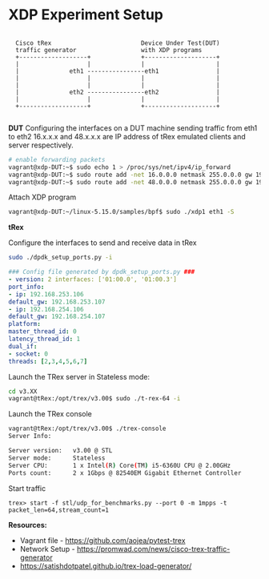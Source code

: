# XDP Experiment Setup

```

  Cisco tRex                         Device Under Test(DUT)
  traffic generator                  with XDP programs     
  +-------------------+              +--------------------+
  |                   |              |                    |
  |              eth1 ----------------eth1                |
  |                   |              |                    |
  |                   |              |                    |
  |              eth2 ----------------eth2                |
  |                   |              |                    |
  +-------------------+              +--------------------+
 
```

**DUT**
Configuring the interfaces on a DUT machine
sending traffic from eth1 to eth2 
16.x.x.x and 48.x.x.x are IP address of tRex emulated clients and server respectively.

```bash
# enable forwarding packets
vagrant@xdp-DUT:~$ sudo echo 1 > /proc/sys/net/ipv4/ip_forward
vagrant@xdp-DUT:~$ sudo route add -net 16.0.0.0 netmask 255.0.0.0 gw 192.168.253.106
vagrant@xdp-DUT:~$ sudo route add -net 48.0.0.0 netmask 255.0.0.0 gw 192.168.254.106
```

Attach XDP program

```bash
vagrant@xdp-DUT:~/linux-5.15.0/samples/bpf$ sudo ./xdp1 eth1 -S
```

**tRex**

Configure the interfaces to send and receive data in tRex

```bash
sudo ./dpdk_setup_ports.py -i
```

```yaml
### Config file generated by dpdk_setup_ports.py ###
- version: 2 interfaces: ['01:00.0', '01:00.3']
port_info:
- ip: 192.168.253.106
default_gw: 192.168.253.107
- ip: 192.168.254.106
default_gw: 192.168.254.107
platform:
master_thread_id: 0
latency_thread_id: 1
dual_if:
- socket: 0
threads: [2,3,4,5,6,7]
```

Launch the TRex server in Stateless mode:

```bash
cd v3.XX
vagrant@tRex:/opt/trex/v3.00$ sudo ./t-rex-64 -i
```

Launch the TRex console

```bash
vagrant@tRex:/opt/trex/v3.00$ ./trex-console
Server Info:

Server version:   v3.00 @ STL
Server mode:      Stateless
Server CPU:       1 x Intel(R) Core(TM) i5-6360U CPU @ 2.00GHz
Ports count:      2 x 1Gbps @ 82540EM Gigabit Ethernet Controller
```

Start traffic
```
trex> start -f stl/udp_for_benchmarks.py --port 0 -m 1mpps -t packet_len=64,stream_count=1
```


**Resources:**

* Vagrant file - https://github.com/aojea/pytest-trex
* Network Setup - https://promwad.com/news/cisco-trex-traffic-generator
* https://satishdotpatel.github.io/trex-load-generator/